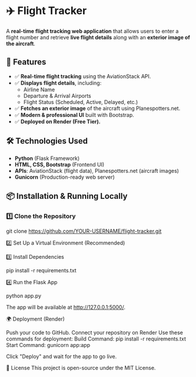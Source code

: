 # ✈️ Flight Tracker

A **real-time flight tracking web application** that allows users to enter a flight number and retrieve **live flight details** along with an **exterior image of the aircraft**.

## 🚀 Features
- ✅ **Real-time flight tracking** using the AviationStack API.
- ✅ **Displays flight details**, including:
  - Airline Name
  - Departure & Arrival Airports
  - Flight Status (Scheduled, Active, Delayed, etc.)
- ✅ **Fetches an exterior image** of the aircraft using Planespotters.net.
- ✅ **Modern & professional UI** built with Bootstrap.
- ✅ **Deployed on Render (Free Tier).**

## 🛠️ Technologies Used
- **Python** (Flask Framework)
- **HTML, CSS, Bootstrap** (Frontend UI)
- **APIs**: AviationStack (flight data), Planespotters.net (aircraft images)
- **Gunicorn** (Production-ready web server)

## 📦 Installation & Running Locally
### **1️⃣ Clone the Repository**

git clone https://github.com/YOUR-USERNAME/flight-tracker.git

2️⃣ Set Up a Virtual Environment (Recommended)

3️⃣ Install Dependencies

pip install -r requirements.txt

4️⃣ Run the Flask App

python app.py

The app will be available at http://127.0.0.1:5000/.

🌍 Deployment (Render)

Push your code to GitHub.
Connect your repository on Render
Use these commands for deployment:
Build Command: pip install -r requirements.txt
Start Command: gunicorn app:app

Click "Deploy" and wait for the app to go live.

📄 License
This project is open-source under the MIT License.
